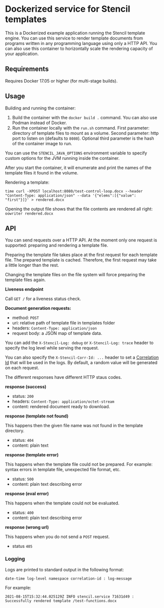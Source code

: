 # Dockerized service for Stencil templates

This is a Dockerized example application running the Stencil template engine.
You can use this service to render template documents from programs written in any programming language using only a HTTP API. You can also use this container to horizontally scale the rendering capacity of your application.

## Requirements

Requires Docker 17.05 or higher (for multi-stage builds).

## Usage

Building and running the container:

1. Build the container with the `docker build .` command. You can also use Podman instead of Docker.
2. Run the container locally with the `run.sh` command. First parameter: directory of template files to mount as a volume. Second parameter: http port to listen on (defaults to `8080`). Optional third parameter is the hash of the container image to run.

You can use the `STENCIL_JAVA_OPTIONS` environment variable to specify custom options for the JVM running inside the container.

After you start the container, it will enumerate and print the names of the template files it found in the volume.

Rendering a template:

```
time curl -XPOST localhost:8080/test-control-loop.docx --header "Content-Type: application/json" --data '{"elems":[{"value": "first"}]}' > rendered.docx
```

Opening the output file shows that the file contents are rendered all right: `oowriter rendered.docx`


## API

You can send requests over a HTTP API. At the moment only one request is supported: preparing and rendering a template file.

Preparing the template file takes place at the first request for each template file. The prepared template is cached. Therefore, the first request may take a little longer than the rest.

Changing the template files on the file system will force preparing the template files again.

**Liveness endpoint**

Call `GET /` for a liveness status check.

**Document generation requests:**

- method: `POST`
- uri: relative path of template file in templates folder
- headers: `Content-Type: application/json`
- request body: a JSON map of template data.

You can add the `X-Stencil-Log: debug` or `X-Stencil-Log: trace` header to specify the log level while serving the request.

You can also specify the `X-Stencil-Corr-Id: ...` header to set a [Correlation Id](https://en.wikipedia.org/wiki/Identity_correlation) that will be used in the logs. By default, a random value will be generated on each request.

The different responses have different HTTP staus codes.

**response (success)**

- status: `200`
- headers: `Content-Type: application/octet-stream`
- content: rendered document ready to download.

**response (template not found)**

This happens then the given file name was not found in the template directory.

- status: `404`
- content: plain text

**response (template error)**

This happens when the template file could not be prepared. For example: syntax
errors in template file, unexpected file format, etc.

- status: `500`
- content: plain text describing error

**response (eval error)**

This happens when the template could not be evaluated.

- status: `400`
- content: plain text describing error

**response (wrong url)**

This happens when you do not send a `POST` request.

- status `405`

### Logging

Logs are printed to standard output in the following format:

```
date-time log-level namespace correlation-id : log-message
```

For example:

```
2021-08-15T15:32:44.025129Z INFO stencil.service 71631d49 : Successfully rendered template /test-functions.docx
```
